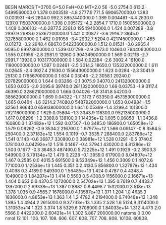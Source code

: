 BEGN
MARCS T=3700 G=5.0 FeH=0.0 MT=2.0
                  56
-5.0 2754.0 613.2 5499560000.0 1.378 0.003518 
-4.8 2777.9 771.5 6906570000.0 1.383 0.003931 
-4.6 2804.0 992.3 8857440000.0 1.389 0.004461 
-4.4 2830.0 1297.0 11503700000.0 1.398 0.005172 
-4.2 2854.7 1710.0 15005500000.0 1.409 0.006102 
-4.0 2877.5 2261.0 19549400000.0 1.424 0.007289 
-3.8 2897.9 2988.0 25367200000.0 1.441 0.00877 
-3.6 2916.2 3945.0 32765800000.0 1.462 0.01058 
-3.4 2932.7 5204.0 42174500000.0 1.485 0.01272 
-3.2 2948.4 6867.0 54223600000.0 1.512 0.01521 
-3.0 2965.4 9085.0 69973600000.0 1.539 0.01799 
-2.9 2973.0 10460.0 79440600000.0 1.555 0.01956 
-2.8 2981.9 12060.0 90434900000.0 1.569 0.02116 
-2.7 2991.7 13930.0 103177000000.0 1.584 0.02284 
-2.6 3002.4 16100.0 118000000000.0 1.597 0.02461 
-2.5 3014.2 18650.0 135322000000.0 1.611 0.02645 
-2.4 3027.4 21630.0 155643000000.0 1.623 0.0284 
-2.3 3041.9 25130.0 179567000000.0 1.634 0.03046 
-2.2 3058.1 29240.0 207829000000.0 1.644 0.03266 
-2.1 3075.9 34070.0 241320000000.0 1.653 0.035 
-2.0 3095.6 39740.0 281132000000.0 1.66 0.03753 
-1.9 3117.4 46390.0 328621000000.0 1.666 0.04026 
-1.8 3141.8 54200.0 385620000000.0 1.669 0.04322 
-1.7 3173.7 63350.0 457353000000.0 1.665 0.0464 
-1.6 3214.2 74080.0 548792000000.0 1.653 0.04984 
-1.5 3256.1 86640.0 659138000000.0 1.641 0.05369 
-1.4 3299.4 101300.0 792116000000.0 1.629 0.05804 
-1.3 3343.9 118300.0 952135000000.0 1.617 0.06296 
-1.2 3389.8 138100.0 1.14435e+12 1.605 0.06858 
-1.1 3436.8 160800.0 1.37482e+12 1.592 0.07507 
-1.0 3485.0 186900.0 1.65058e+12 1.579 0.08262 
-0.9 3534.2 216700.0 1.97977e+12 1.566 0.09147 
-0.8 3584.5 250400.0 2.37183e+12 1.554 0.1019 
-0.7 3635.7 288400.0 2.83769e+12 1.541 0.1143 
-0.6 3687.7 330800.0 3.38981e+12 1.528 0.1291 
-0.5 3740.5 378100.0 4.04292e+12 1.516 0.1467 
-0.4 3794.1 430200.0 4.81386e+12 1.503 0.1677 
-0.3 3848.3 487400.0 5.72225e+12 1.491 0.1929 
-0.2 3903.3 549900.0 6.79134e+12 1.479 0.2228 
-0.1 3959.0 617900.0 8.04807e+12 1.467 0.2585 
0.0 4015.5 691500.0 9.52349e+12 1.456 0.3009 
0.1 4072.6 771000.0 1.12536e+13 1.445 0.351 
0.2 4130.5 856800.0 1.32787e+13 1.434 0.4098 
0.3 4189.0 949300.0 1.56485e+13 1.424 0.4787 
0.4 4248.4 1049000.0 1.84207e+13 1.414 0.5593 
0.5 4308.9 1156000.0 2.16671e+13 1.404 0.653 
0.6 4370.5 1272000.0 2.54702e+13 1.395 0.7619 
0.7 4433.7 1397000.0 2.99338e+13 1.387 0.8882 
0.8 4498.7 1532000.0 3.518e+13 1.378 1.035 
0.9 4565.7 1678000.0 4.13587e+13 1.371 1.204 
1.0 4635.3 1836000.0 4.8653e+13 1.363 1.4 
1.2 4782.4 2194000.0 6.74048e+13 1.348 1.885 
1.4 4944.2 2615000.0 9.37733e+13 1.335 2.528 
1.6 5124.9 3114000.0 1.31053e+14 1.323 3.374 
1.8 5329.6 3708000.0 1.84033e+14 1.312 4.473 
2.0 5566.0 4422000.0 2.60421e+14 1.302 5.887 
200000.00
natoms              0      0.00
nmol          12
          101.         106.       107.      108.         606.        607.        608.
          707.         708.       808.    10108.       60808.
